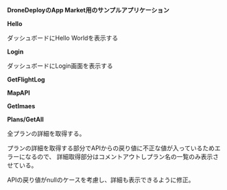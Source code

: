 **DroneDeployのApp Market用のサンプルアプリケーション** 
  

**Hello**   

ダッシュボードにHello Worldを表示する

**Login**    
  
ダッシュボードにLogin画面を表示する

**GetFlightLog**    


**MapAPI**  
    

**GetImaes**  
  


**Plans/GetAll**   

全プランの詳細を取得する。 

プランの詳細を取得する部分でAPIからの戻り値に不正な値が入っているためエラーになるので、
詳細取得部分はコメントアウトしプラン名の一覧のみ表示させている。  
  
APIの戻り値がnullのケースを考慮し、詳細も表示できるように修正。

